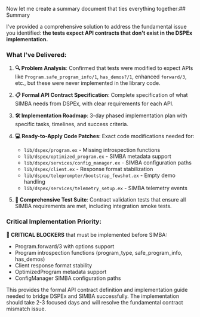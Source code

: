 Now let me create a summary document that ties everything together:## Summary

I've provided a comprehensive solution to address the fundamental issue you identified: **the tests expect API contracts that don't exist in the DSPEx implementation.**

### What I've Delivered:

1. **🔍 Problem Analysis**: Confirmed that tests were modified to expect APIs like `Program.safe_program_info/1`, `has_demos?/1`, enhanced `forward/3`, etc., but these were never implemented in the library code.

2. **📋 Formal API Contract Specification**: Complete specification of what SIMBA needs from DSPEx, with clear requirements for each API.

3. **🛠️ Implementation Roadmap**: 3-day phased implementation plan with specific tasks, timelines, and success criteria.

4. **💻 Ready-to-Apply Code Patches**: Exact code modifications needed for:
   - `lib/dspex/program.ex` - Missing introspection functions
   - `lib/dspex/optimized_program.ex` - SIMBA metadata support
   - `lib/dspex/services/config_manager.ex` - SIMBA configuration paths
   - `lib/dspex/client.ex` - Response format stabilization
   - `lib/dspex/teleprompter/bootstrap_fewshot.ex` - Empty demo handling
   - `lib/dspex/services/telemetry_setup.ex` - SIMBA telemetry events

5. **🧪 Comprehensive Test Suite**: Contract validation tests that ensure all SIMBA requirements are met, including integration smoke tests.

### Critical Implementation Priority:

**🔴 CRITICAL BLOCKERS** that must be implemented before SIMBA:
- Program.forward/3 with options support
- Program introspection functions (program_type, safe_program_info, has_demos)
- Client response format stability  
- OptimizedProgram metadata support
- ConfigManager SIMBA configuration paths

This provides the formal API contract definition and implementation guide needed to bridge DSPEx and SIMBA successfully. The implementation should take 2-3 focused days and will resolve the fundamental contract mismatch issue.

